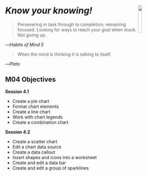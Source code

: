 # _Know your knowing!_   <img align="right" src="../images/habits/thinking_about_your_thinking_-_metacognition.jpg" width="15%" height="15%" /> 

> Persevering in task through to completion; remaining focused. Looking for ways to reach your goal when stuck. Not giving up.

—_Habits of Mind 5_

> When the mind is thinking it is talking to itself.

—_Plato_

## M04 Objectives

**Session 4.1**

*   Create a pie chart
*   Format chart elements
*   Create a line chart
*   Work with chart legends
*   Create a combination chart

**Session 4.2**

*   Create a scatter chart
*   Edit a chart data source
*   Create a data callout
*   Insert shapes and icons into a worksheet
*   Create and edit a data bar
*   Create and edit a group of sparklines
